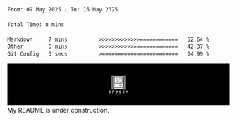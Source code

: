 <!--START_SECTION:waka-->

```txt
From: 09 May 2025 - To: 16 May 2025

Total Time: 8 mins

Markdown     7 mins          >>>>>>>>>>>>>============   52.64 %
Other        6 mins          >>>>>>>>>>>==============   42.37 %
Git Config   0 secs          >========================   04.99 %
```

<!--END_SECTION:waka-->

<img src="https://raw.githubusercontent.com/n3xta/image-hosting/main/img/202411032331174.png"/>
My README is under construction. 
